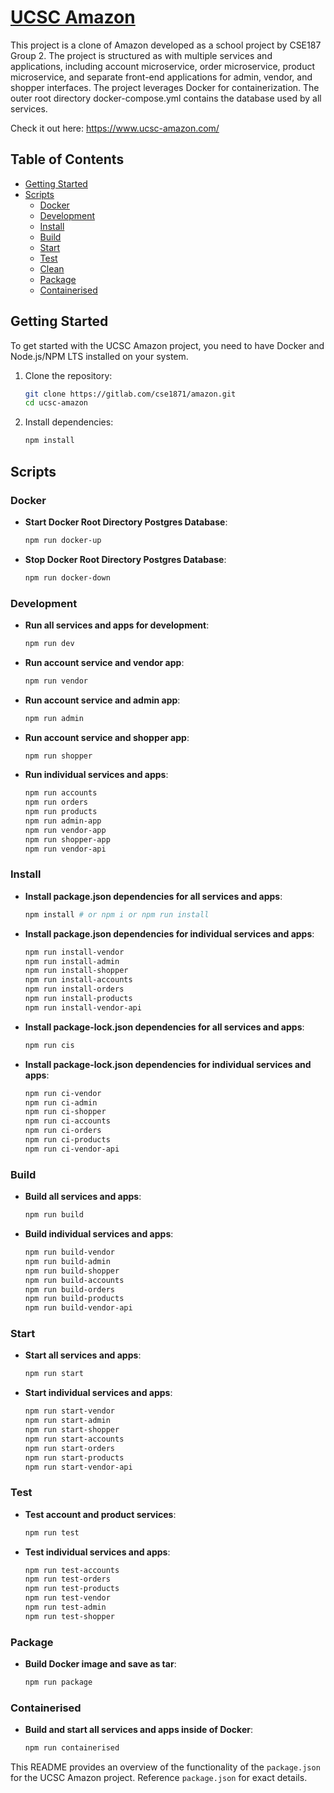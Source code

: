 # [UCSC Amazon](https://www.ucsc-amazon.com)

This project is a clone of Amazon developed as a school project by CSE187 Group 2. The project is structured as with multiple services and applications, including account microservice, order microservice, product microservice, and separate front-end applications for admin, vendor, and shopper interfaces. The project leverages Docker for containerization. The outer root directory docker-compose.yml contains the database used by all services.

Check it out here:
https://www.ucsc-amazon.com/

## Table of Contents

- [Getting Started](#getting-started)
- [Scripts](#scripts)
  - [Docker](#docker)
  - [Development](#development)
  - [Install](#install)
  - [Build](#build)
  - [Start](#start)
  - [Test](#test)
  - [Clean](#clean)
  - [Package](#package)
  - [Containerised](#containerised)

## Getting Started

To get started with the UCSC Amazon project, you need to have Docker and Node.js/NPM LTS installed on your system.

1. Clone the repository:

   ```sh
   git clone https://gitlab.com/cse1871/amazon.git
   cd ucsc-amazon
   ```

2. Install dependencies:
   ```sh
   npm install
   ```

## Scripts

### Docker

- **Start Docker Root Directory Postgres Database**:

  ```sh
  npm run docker-up
  ```

- **Stop Docker Root Directory Postgres Database**:
  ```sh
  npm run docker-down
  ```

### Development

- **Run all services and apps for development**:

  ```sh
  npm run dev
  ```

- **Run account service and vendor app**:

  ```sh
  npm run vendor
  ```

- **Run account service and admin app**:

  ```sh
  npm run admin
  ```

- **Run account service and shopper app**:

  ```sh
  npm run shopper
  ```

- **Run individual services and apps**:
  ```sh
  npm run accounts
  npm run orders
  npm run products
  npm run admin-app
  npm run vendor-app
  npm run shopper-app
  npm run vendor-api
  ```

### Install

- **Install package.json dependencies for all services and apps**:

  ```sh
  npm install # or npm i or npm run install
  ```

- **Install package.json dependencies for individual services and apps**:

  ```sh
  npm run install-vendor
  npm run install-admin
  npm run install-shopper
  npm run install-accounts
  npm run install-orders
  npm run install-products
  npm run install-vendor-api
  ```

- **Install package-lock.json dependencies for all services and apps**:

  ```sh
  npm run cis
  ```

- **Install package-lock.json dependencies for individual services and apps**:
  ```sh
  npm run ci-vendor
  npm run ci-admin
  npm run ci-shopper
  npm run ci-accounts
  npm run ci-orders
  npm run ci-products
  npm run ci-vendor-api
  ```

### Build

- **Build all services and apps**:

  ```sh
  npm run build
  ```

- **Build individual services and apps**:
  ```sh
  npm run build-vendor
  npm run build-admin
  npm run build-shopper
  npm run build-accounts
  npm run build-orders
  npm run build-products
  npm run build-vendor-api
  ```

### Start

- **Start all services and apps**:

  ```sh
  npm run start
  ```

- **Start individual services and apps**:
  ```sh
  npm run start-vendor
  npm run start-admin
  npm run start-shopper
  npm run start-accounts
  npm run start-orders
  npm run start-products
  npm run start-vendor-api
  ```

### Test

- **Test account and product services**:

  ```sh
  npm run test
  ```

- **Test individual services and apps**:
  ```sh
  npm run test-accounts
  npm run test-orders
  npm run test-products
  npm run test-vendor
  npm run test-admin
  npm run test-shopper
  ```

### Package

- **Build Docker image and save as tar**:
  ```sh
  npm run package
  ```

### Containerised

- **Build and start all services and apps inside of Docker**:
  ```sh
  npm run containerised
  ```

This README provides an overview of the functionality of the `package.json` for the UCSC Amazon project. Reference `package.json` for exact details.

